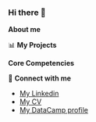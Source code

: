 ### Hi there 👋

**About me**<br>

📊 **My Projects**<br>

**Core Competencies**<br>

🤝 **Connect with me** <br>
- [My Linkedin](https://www.linkedin.com/in/ludovicato/) <br>
- [My CV](https://drive.google.com/file/d/1lUwodpB-XylQhVi9ofaVd6_vViCYSUvn/view?usp=sharing)
- [My DataCamp profile](https://www.datacamp.com/profile/ludovicato)

<!--
**ludovicato/ludovicato** is a ✨ _special_ ✨ repository because its `README.md` (this file) appears on your GitHub profile.

Here are some ideas to get you started:

- 🔭 I’m currently working on ...
- 🌱 I’m currently learning ...
- 👯 I’m looking to collaborate on ...
- 🤔 I’m looking for help with ...
- 💬 Ask me about ...
- 📫 How to reach me: ...
- 😄Pronouns: ...
- ⚡ Fun fact: ...
-->
